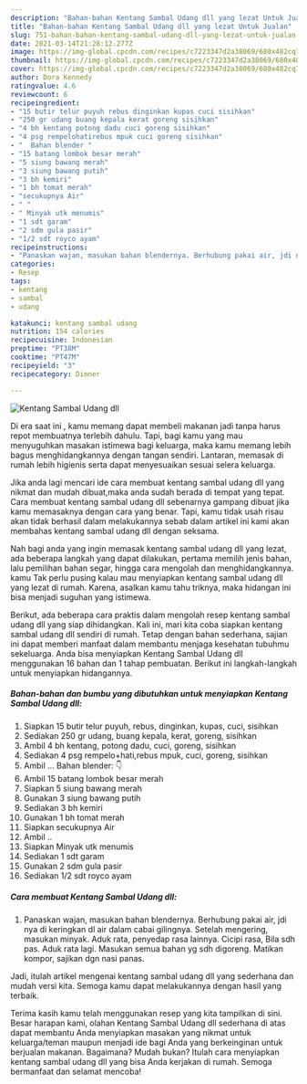 ```yaml
---
description: "Bahan-bahan Kentang Sambal Udang dll yang lezat Untuk Jualan"
title: "Bahan-bahan Kentang Sambal Udang dll yang lezat Untuk Jualan"
slug: 751-bahan-bahan-kentang-sambal-udang-dll-yang-lezat-untuk-jualan
date: 2021-03-14T21:28:12.277Z
image: https://img-global.cpcdn.com/recipes/c7223347d2a38069/680x482cq70/kentang-sambal-udang-dll-foto-resep-utama.jpg
thumbnail: https://img-global.cpcdn.com/recipes/c7223347d2a38069/680x482cq70/kentang-sambal-udang-dll-foto-resep-utama.jpg
cover: https://img-global.cpcdn.com/recipes/c7223347d2a38069/680x482cq70/kentang-sambal-udang-dll-foto-resep-utama.jpg
author: Dora Kennedy
ratingvalue: 4.6
reviewcount: 6
recipeingredient:
- "15 butir telur puyuh rebus dinginkan kupas cuci sisihkan"
- "250 gr udang buang kepala kerat goreng sisihkan"
- "4 bh kentang potong dadu cuci goreng sisihkan"
- "4 psg rempelohatirebus mpuk cuci goreng sisihkan"
- "  Bahan blender "
- "15 batang lombok besar merah"
- "5 siung bawang merah"
- "3 siung bawang putih"
- "3 bh kemiri"
- "1 bh tomat merah"
- "secukupnya Air"
- " "
- " Minyak utk menumis"
- "1 sdt garam"
- "2 sdm gula pasir"
- "1/2 sdt royco ayam"
recipeinstructions:
- "Panaskan wajan, masukan bahan blendernya. Berhubung pakai air, jdi nya di keringkan dl air dalam cabai gilingnya. Setelah mengering, masukan minyak. Aduk rata, penyedap rasa lainnya. Cicipi rasa, Bila sdh pas. Aduk rata lagi. Masukan semua bahan yg sdh digoreng. Matikan kompor, sajikan dgn nasi panas."
categories:
- Resep
tags:
- kentang
- sambal
- udang

katakunci: kentang sambal udang 
nutrition: 154 calories
recipecuisine: Indonesian
preptime: "PT38M"
cooktime: "PT47M"
recipeyield: "3"
recipecategory: Dinner

---
```



![Kentang Sambal Udang dll](https://img-global.cpcdn.com/recipes/c7223347d2a38069/680x482cq70/kentang-sambal-udang-dll-foto-resep-utama.jpg)

Di era  saat ini , kamu memang dapat membeli makanan jadi tanpa harus repot membuatnya terlebih dahulu. Tapi, bagi kamu yang mau menyuguhkan masakan istimewa bagi keluarga, maka kamu memang lebih bagus menghidangkannya dengan tangan sendiri. Lantaran, memasak di rumah lebih higienis serta dapat menyesuaikan sesuai selera keluarga.

Jika anda lagi mencari ide cara membuat kentang sambal udang dll yang nikmat dan mudah dibuat,maka anda sudah berada di tempat yang tepat. Cara membuat kentang sambal udang dll  sebenarnya gampang dibuat jika kamu memasaknya dengan cara yang benar. Tapi, kamu tidak usah risau akan tidak berhasil dalam melakukannya 
sebab dalam artikel ini kami akan membahas kentang sambal udang dll dengan seksama.  



Nah bagi anda yang ingin memasak kentang sambal udang dll yang lezat, ada beberapa langkah yang dapat dilakukan, pertama memilih jenis bahan, lalu pemilihan bahan segar, hingga cara mengolah dan menghidangkannya. kamu Tak perlu pusing kalau mau menyiapkan kentang sambal udang dll yang lezat di rumah. Karena, asalkan kamu  tahu triknya, maka hidangan ini bisa menjadi suguhan yang istimewa.

Berikut, ada beberapa cara praktis  dalam mengolah resep kentang sambal udang dll yang siap dihidangkan. Kali ini, mari kita coba siapkan kentang sambal udang dll sendiri di rumah. Tetap dengan bahan sederhana, sajian ini dapat memberi manfaat dalam membantu menjaga kesehatan tubuhmu sekeluarga. Anda bisa menyiapkan Kentang Sambal Udang dll menggunakan 16 bahan dan 1 tahap pembuatan. Berikut ini langkah-langkah untuk menyiapkan hidangannya.

<!--inarticleads1-->

##### Bahan-bahan dan bumbu yang dibutuhkan untuk menyiapkan Kentang Sambal Udang dll:

1. Siapkan 15 butir telur puyuh, rebus, dinginkan, kupas, cuci, sisihkan
1. Sediakan 250 gr udang, buang kepala, kerat, goreng, sisihkan
1. Ambil 4 bh kentang, potong dadu, cuci, goreng, sisihkan
1. Sediakan 4 psg rempelo+hati,rebus mpuk, cuci, goreng, sisihkan
1. Ambil  ... Bahan blender: 👇
1. Ambil 15 batang lombok besar merah
1. Siapkan 5 siung bawang merah
1. Gunakan 3 siung bawang putih
1. Sediakan 3 bh kemiri
1. Gunakan 1 bh tomat merah
1. Siapkan secukupnya Air
1. Ambil  ..
1. Siapkan  Minyak utk menumis
1. Sediakan 1 sdt garam
1. Gunakan 2 sdm gula pasir
1. Sediakan 1/2 sdt royco ayam




<!--inarticleads2-->

##### Cara membuat Kentang Sambal Udang dll:

1. Panaskan wajan, masukan bahan blendernya. Berhubung pakai air, jdi nya di keringkan dl air dalam cabai gilingnya. Setelah mengering, masukan minyak. Aduk rata, penyedap rasa lainnya. Cicipi rasa, Bila sdh pas. Aduk rata lagi. Masukan semua bahan yg sdh digoreng. Matikan kompor, sajikan dgn nasi panas.




Jadi, itulah artikel mengenai  kentang sambal udang dll  yang sederhana dan mudah versi kita. Semoga kamu dapat melakukannya dengan hasil yang terbaik. 

Terima kasih kamu telah menggunakan resep yang kita tampilkan di sini. Besar harapan kami, olahan  Kentang Sambal Udang dll sederhana di atas dapat membantu Anda menyiapkan masakan yang nikmat untuk keluarga/teman maupun menjadi ide bagi Anda yang berkeinginan untuk berjualan makanan. Bagaimana? Mudah bukan? Itulah cara menyiapkan kentang sambal udang dll yang bisa Anda kerjakan di rumah. Semoga bermanfaat dan selamat mencoba!

